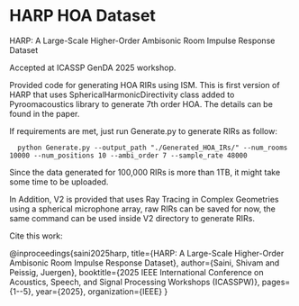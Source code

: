 # HARP HOA Dataset
HARP: A Large-Scale Higher-Order Ambisonic Room Impulse Response Dataset

Accepted at ICASSP GenDA 2025 workshop.

Provided code for generating HOA RIRs using ISM. 
This is first version of HARP that uses SphericalHarmonicDirectivity class added to Pyroomacoustics library to generate 7th order HOA.
The details can be found in the paper.

If requirements are met, just run Generate.py to generate RIRs as follow:

      python Generate.py --output_path "./Generated_HOA_IRs/" --num_rooms 10000 --num_positions 10 --ambi_order 7 --sample_rate 48000

Since the data generated for 100,000 RIRs is more than 1TB, it might take some time to be uploaded.

In Addition, V2 is provided that uses Ray Tracing in Complex Geometries using a spherical microphone array, raw RIRs can be saved for now, the same command can be used inside V2 directory to generate RIRs.

Cite this work: 

@inproceedings{saini2025harp,
  title={HARP: A Large-Scale Higher-Order Ambisonic Room Impulse Response Dataset},
  author={Saini, Shivam and Peissig, Juergen},
  booktitle={2025 IEEE International Conference on Acoustics, Speech, and Signal Processing Workshops (ICASSPW)},
  pages={1--5},
  year={2025},
  organization={IEEE}
}
